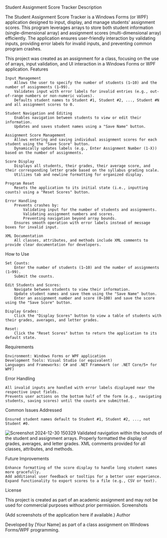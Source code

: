 Student Assignment Score Tracker
Description

The Student Assignment Score Tracker is a Windows Forms (or WPF) application designed to input, display, and manage students' assignment scores. This program leverages arrays to store both student information (single-dimensional array) and assignment scores (multi-dimensional array) efficiently. The application ensures user-friendly interaction by validating inputs, providing error labels for invalid inputs, and preventing common program crashes.

This project was created as an assignment for a class, focusing on the use of arrays, input validation, and UI interaction in a Windows Forms or WPF application.
Features

    Input Management
        Allows the user to specify the number of students (1–10) and the number of assignments (1–99).
        Validates input with error labels for invalid entries (e.g., out-of-range numbers or non-numeric values).
        Defaults student names to Student #1, Student #2, ..., Student #N and all assignment scores to 0.

    Student Navigation and Editing
        Enables navigation between students to view or edit their information.
        Updates and saves student names using a "Save Name" button.

    Assignment Score Management
        Allows entering and saving individual assignment scores for each student using the "Save Score" button.
        Dynamically updates labels (e.g., Enter Assignment Number (1-X)) based on the number of assignments.

    Score Display
        Displays all students, their grades, their average score, and their corresponding letter grade based on the syllabus grading scale.
        Utilizes tab and newline formatting for organized display.

    Program Reset
        Resets the application to its initial state (i.e., inputting counts) using a "Reset Scores" button.

    Error Handling
        Prevents crashes by:
            Validating input for the number of students and assignments.
            Validating assignment numbers and scores.
            Preventing navigation beyond array bounds.
        Ensures smooth operation with error labels instead of message boxes for invalid input.

    XML Documentation
        All classes, attributes, and methods include XML comments to provide clear documentation for developers.

How to Use

    Set Counts:
        Enter the number of students (1–10) and the number of assignments (1–99).
        Submit the counts.

    Edit Students and Scores:
        Navigate between students to view their information.
        Update student names and save them using the "Save Name" button.
        Enter an assignment number and score (0–100) and save the score using the "Save Score" button.

    Display Grades:
        Click the "Display Scores" button to view a table of students with their grades, averages, and letter grades.

    Reset:
        Click the "Reset Scores" button to return the application to its default state.

Requirements

    Environment: Windows Forms or WPF application
    Development Tools: Visual Studio (or equivalent)
    Languages and Frameworks: C# and .NET Framework (or .NET Core/5+ for WPF)

Error Handling

    All invalid inputs are handled with error labels displayed near the respective input fields.
    Prevents user actions on the bottom half of the form (e.g., navigating students, saving scores) until the counts are submitted.

Common Issues Addressed

    Ensured student names default to Student #1, Student #2, ..., not Student #0.
![Screenshot 2024-12-30 150329](https://github.com/user-attachments/assets/a158044f-9a0d-4090-9678-d3e72e2ec0b7)
    Validated navigation within the bounds of the student and assignment arrays.
    Properly formatted the display of grades, averages, and letter grades.
    XML comments provided for all classes, attributes, and methods.

Future Improvements

    Enhance formatting of the score display to handle long student names more gracefully.
    Add additional user feedback or tooltips for a better user experience.
    Expand functionality to export scores to a file (e.g., CSV or text).

License

This project is created as part of an academic assignment and may not be used for commercial purposes without prior permission.
Screenshots

(Add screenshots of the application here if available.)
Author

Developed by [Your Name] as part of a class assignment on Windows Forms/WPF programming.
